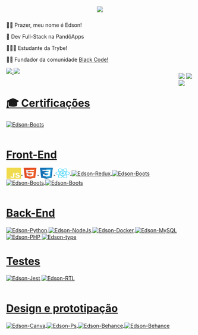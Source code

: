 <h1 align="center">
  <a href="https://git.io/typing-svg">
    <img src="https://readme-typing-svg.herokuapp.com/?lines=Olá!+Bem-Vindo(a)+👋;Sou+Edson+Lima;Dev+Full-Stack&=true&size=30">
  </a>
</h1>

  🧑🏾 Prazer, meu nome é Edson!

🐼 Dev Full-Stack na PandôApps

👨🏽‍🎓 Estudante da Trybe!

✊🏾 Fundador da comunidade <a href="https://www.instagram.com/blaackcode/" target="_blank">Black Code!</a>

<div style="display: flex">
  <a href="https://github.com/edsonlima2506">
  <img height="180em" src="https://github-readme-stats.vercel.app/api?username=edsonlima2506&show_icons=true&theme=tokyonight&include_all_commits=true&count_private=true"/>
  <img height="180em" src="https://github-readme-stats.vercel.app/api/top-langs/?username=edsonlima2506&layout=compact&langs_count=7&theme=tokyonight"/>
    
  <div style="display: inline_block"><br>
    <h1>🎓 Certificações</h1>
    
  <img align="center" alt="Edson-Boots" height="100" width="100" src="https://user-images.githubusercontent.com/81549048/196317539-144f7f8b-2694-4d3b-b3d9-cc3973666bca.png" />
  </div>
    
  <div style="display: inline_block"><br>
    <h1>Front-End</h1>
    <img align="center" alt="Edson-Js" height="30" width="40" src="https://raw.githubusercontent.com/devicons/devicon/master/icons/javascript/javascript-plain.svg">
    <img align="center" alt="Edson-HTML" height="30" width="40" src="https://raw.githubusercontent.com/devicons/devicon/master/icons/html5/html5-original.svg">
    <img align="center" alt="Edson-CSS" height="30" width="40" src="https://raw.githubusercontent.com/devicons/devicon/master/icons/css3/css3-original.svg">
    <img align="center" alt="Edson-React" height="30" width="40" src="https://raw.githubusercontent.com/devicons/devicon/master/icons/react/react-original.svg">
    <img align="center" alt="Edson-Redux" height="30" width="40"src="https://cdn.jsdelivr.net/gh/devicons/devicon/icons/redux/redux-original.svg" />
    <img align="center" alt="Edson-Boots" height="30" width="40"src="https://cdn.jsdelivr.net/gh/devicons/devicon/icons/bootstrap/bootstrap-original.svg" /> 
    <img align="center" alt="Edson-Boots" height="30" width="40" src="https://cdn.jsdelivr.net/gh/devicons/devicon/icons/laravel/laravel-plain-wordmark.svg" />
    <img  align="center" alt="Edson-Boots" height="30" width="40"src="https://cdn.jsdelivr.net/gh/devicons/devicon/icons/jquery/jquery-plain-wordmark.svg" />
    </div>
  <div style="display: inline_block"><br>
    <h1>Back-End</h1>
    <img align="center" alt="Edson-Python" height="30" width="40" src="https://cdn.jsdelivr.net/gh/devicons/devicon/icons/python/python-original.svg" />
    <img align="center" alt="Edson-NodeJs" height="30" width="40"src="https://cdn.jsdelivr.net/gh/devicons/devicon/icons/nodejs/nodejs-original.svg" />
    <img align="center" alt="Edson-Docker" height="30" width="40"src="https://cdn.jsdelivr.net/gh/devicons/devicon/icons/docker/docker-original-wordmark.svg" />
    <img align="center" alt="Edson-MySQL" height="40" width="40"src="https://cdn.jsdelivr.net/gh/devicons/devicon/icons/mysql/mysql-original-wordmark.svg" />
    <img align="center" alt="Edson-PHP" height="40" width="40"src="https://cdn.jsdelivr.net/gh/devicons/devicon/icons/php/php-plain.svg" />
    <img  align="center" alt="Edson-type" height="30" width="30" src="https://cdn.jsdelivr.net/gh/devicons/devicon/icons/typescript/typescript-original.svg" />
  </div>
   <div>
     <h1>Testes</h1>
  <img align="center" alt="Edson-Jest" height="30" width="40" src="https://cdn.jsdelivr.net/gh/devicons/devicon/icons/jest/jest-plain.svg" />
  <img align="center" alt="Edson-RTL" height="30" width="40" src="https://testing-library.com/img/octopus-128x128.png" />
  </div>
  <div style="display: inline_block"><br>
    <h1>Design e prototipação</h1>
  <img align="center" alt="Edson-Canva" height="30" width="40" src="https://cdn.jsdelivr.net/gh/devicons/devicon/icons/canva/canva-original.svg" />
  <img align="center" alt="Edson-Ps" height="30" width="40" src="https://cdn.jsdelivr.net/gh/devicons/devicon/icons/photoshop/photoshop-plain.svg" />
  <img align="center" alt="Edson-Behance" height="30" width="40" src="https://cdn.jsdelivr.net/gh/devicons/devicon/icons/behance/behance-original.svg" />
  <img align="center" alt="Edson-Behance" height="30" width="40" src="https://cdn.jsdelivr.net/gh/devicons/devicon/icons/figma/figma-original.svg" />
  </div>

  
#
  <a href = "mailto:edsoneduardo526@gmail.com"><img src="https://img.shields.io/badge/-Gmail-%23333?style=for-the-badge&logo=gmail&logoColor=white" target="_blank"></a>
  <a href="https://www.linkedin.com/in/edson-eduardo-lima/" target="_blank"><img src="https://img.shields.io/badge/-LinkedIn-%230077B5?style=for-the-badge&logo=linkedin&logoColor=white" target="_blank"></a> 
  <a href="https://gitlab.com/edsonlima2506" target="_blank"><img src="https://img.shields.io/badge/-GitLab-%230077B5?style=for-the-badge&logo=gitlab&logoColor=white" target="_blank"></a> 
 
</div>
